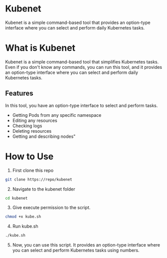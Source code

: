 # Kubenet
Kubenet is a simple command-based tool that provides an option-type interface where you can select and perform daily Kubernetes tasks.

# What is Kubenet
Kubenet is a simple command-based tool that simplifies Kubernetes tasks. Even if you don't know any commands, you can run this tool, and it provides an option-type interface where you can select and perform daily Kubernetes tasks.

## Features
In this tool, you have an option-type interface to select and perform tasks.
- Getting Pods from any specific namespace
- Editing any resources
- Checking logs
- Deleting resources
- Getting and describing nodes"

# How to Use
1. First clone this repo
 ```sh
git clone https://repo/kubenet
 ```
2. Navigate to the kubenet folder
```sh
cd kubenet
```
3. Give execute permission to the script.
```sh
chmod +x kube.sh
```
4. Run kube.sh
```sh
./kube.sh
```
5. Now, you can use this script. It provides an option-type interface where you can select and perform Kubernetes tasks using numbers.
